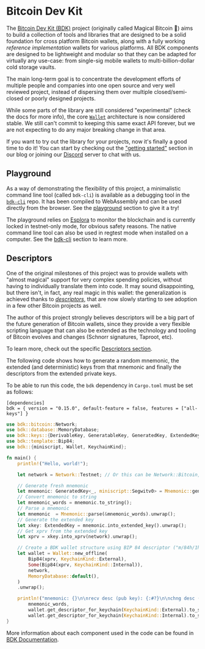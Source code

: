 # Bitcoin Dev Kit

The [Bitcoin Dev Kit (BDK)](https://github.com/bitcoindevkit) project (originally called Magical Bitcoin 🧙) aims to build a collection of tools and libraries that are designed to be a solid foundation for cross platform Bitcoin wallets, along with a fully working *reference implementation* wallets for various platforms.
All BDK components are designed to be lightweight and modular so that they can be adapted for virtually any use-case: from single-sig mobile wallets to multi-billion-dollar cold storage vaults.

The main long-term goal is to concentrate the development efforts of multiple people and companies into one open source and very well reviewed project, instead of dispersing them over multiple closed/semi-closed or
poorly designed projects.

While some parts of the library are still considered "experimental" (check the docs for more info), the core [`Wallet`](https://docs.rs/bdk/latest/bdk/wallet/struct.Wallet.html) architecture is now considered stable. We still can't commit to keeping this same exact API forever,
but we are not expecting to do any major breaking change in that area.

If you want to try out the library for your projects, now it's finally a good time to do it! You can start by checking out the ["getting started"](/getting-started/) section in our blog or joining our [Discord](https://discord.gg/dstn4dQ)
server to chat with us.

## Playground

As a way of demonstrating the flexibility of this project, a minimalistic command line tool (called `bdk-cli`) is available as a debugging tool in the [`bdk-cli`](https://github.com/bitcoindevkit/bdk-cli)
repo. It has been compiled to WebAssembly and can be used directly from the browser. See the [playground](/bdk-cli/playground) section to give it a try!

The playground relies on [Esplora](https://blockstream.info) to monitor the blockchain and is currently locked in testnet-only mode, for obvious safety reasons. The native command line tool can also be used in regtest mode when installed on
a computer. See the [bdk-cli](/bdk-cli) section to learn more.

## Descriptors

One of the original milestones of this project was to provide wallets with "almost magical" support for very complex spending policies, without having to individually translate them into code. It may sound disappointing, but there isn't, in fact,
any real magic in this wallet: the generalization is achieved thanks to [*descriptors*](https://github.com/bitcoin/bitcoin/blob/master/doc/descriptors.md), that are now slowly starting to see adoption in a few other Bitcoin projects as well.

The author of this project strongly believes descriptors will be a big part of the future generation of Bitcoin wallets, since they provide a very flexible scripting language that can also be extended as the
technology and tooling of Bitcoin evolves and changes (Schnorr signatures, Taproot, etc).

To learn more, check out the specific [Descriptors section](/descriptors).

The following code shows how to generate a random mnemonic, the extended (and deterministic) keys from that mnemonic and finally the descriptors from the extended private keys.

To be able to run this code, the `bdk` dependency in `Cargo.toml` must be set as follows:

```
[dependencies]
bdk = { version = "0.15.0", default-feature = false, features = ["all-keys"] }
```

```rust
use bdk::bitcoin::Network;
use bdk::database::MemoryDatabase;
use bdk::keys::{DerivableKey, GeneratableKey, GeneratedKey, ExtendedKey, bip39::{Mnemonic, WordCount, Language}};
use bdk::template::Bip84;
use bdk::{miniscript, Wallet, KeychainKind};

fn main() {
    println!("Hello, world!");

    let network = Network::Testnet; // Or this can be Network::Bitcoin, Network::Signet or Network::Regtest

    // Generate fresh mnemonic
    let mnemonic: GeneratedKey<_, miniscript::Segwitv0> = Mnemonic::generate((WordCount::Words12, Language::English)).unwrap();
    // Convert mnemonic to string
    let mnemonic_words = mnemonic.to_string();
    // Parse a mnemonic
    let mnemonic  = Mnemonic::parse(&mnemonic_words).unwrap();
    // Generate the extended key
    let xkey: ExtendedKey = mnemonic.into_extended_key().unwrap();
    // Get xprv from the extended key
    let xprv = xkey.into_xprv(network).unwrap();

    // Create a BDK wallet structure using BIP 84 descriptor ("m/84h/1h/0h/0" and "m/84h/1h/0h/1")
    let wallet = Wallet::new_offline(
        Bip84(xprv, KeychainKind::External),
        Some(Bip84(xprv, KeychainKind::Internal)),
        network,
        MemoryDatabase::default(),
    )
    .unwrap();

    println!("mnemonic: {}\n\nrecv desc (pub key): {:#?}\n\nchng desc (pub key): {:#?}",
        mnemonic_words,
        wallet.get_descriptor_for_keychain(KeychainKind::External).to_string(),
        wallet.get_descriptor_for_keychain(KeychainKind::Internal).to_string());
}
```

More information about each component used in the code can be found in [BDK Documentation](https://docs.rs/bdk/0.15.0/bdk/index.html).
